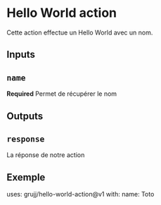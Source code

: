 # Hello World action

Cette action effectue un Hello World avec un nom.

## Inputs

## `name`

**Required** Permet de récupérer le nom

## Outputs

## `response`

La réponse de notre action

## Exemple 

uses: grujj/hello-world-action@v1
    with:
        name: Toto

